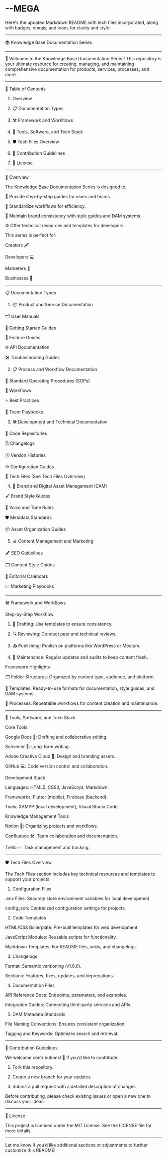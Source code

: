 # --MEGA
Here's the updated Markdown README with tech files incorporated, along with badges, emojis, and icons for clarity and style:


---

📚 Knowledge Base Documentation Series











---

🎉 Welcome to the Knowledge Base Documentation Series! This repository is your ultimate resource for creating, managing, and maintaining comprehensive documentation for products, services, processes, and more.


---

📖 Table of Contents

1. Overview


2. 📋 Documentation Types


3. 🛠 Framework and Workflows


4. 🧰 Tools, Software, and Tech Stack


5. 🛡 Tech Files Overview


6. 🤝 Contribution Guidelines


7. 📜 License




---

📝 Overview

The Knowledge Base Documentation Series is designed to:

📑 Provide step-by-step guides for users and teams.

🔄 Standardize workflows for efficiency.

🎨 Maintain brand consistency with style guides and DAM systems.

⚙️ Offer technical resources and templates for developers.


This series is perfect for:

Creators 🖋

Developers 💻

Marketers 📢

Businesses 🏢



---

📋 Documentation Types

1. 📦 Product and Service Documentation

🗂 User Manuals

🚀 Getting Started Guides

🔧 Feature Guides

🌐 API Documentation

🛠 Troubleshooting Guides


2. 📋 Process and Workflow Documentation

📄 Standard Operating Procedures (SOPs)

🔀 Workflows

⭐ Best Practices

👥 Team Playbooks


3. 🛠 Development and Technical Documentation

📂 Code Repositories

🗒 Changelogs

🕒 Version Histories

⚙️ Configuration Guides

🔌 Tech Files (See Tech Files Overview)


4. 🎨 Brand and Digital Asset Management (DAM)

🖌 Brand Style Guides

🎨 Voice and Tone Rules

🛡 Metadata Standards

📦 Asset Organization Guides


5. 📊 Content Management and Marketing

🖋 SEO Guidelines

🗂 Content Style Guides

📅 Editorial Calendars

📈 Marketing Playbooks



---

🛠 Framework and Workflows

Step-by-Step Workflow

1. 📄 Drafting: Use templates to ensure consistency.


2. 🔍 Reviewing: Conduct peer and technical reviews.


3. 📤 Publishing: Publish on platforms like WordPress or Medium.


4. 🔄 Maintenance: Regular updates and audits to keep content fresh.



Framework Highlights

🗂 Folder Structures: Organized by content type, audience, and platform.

📑 Templates: Ready-to-use formats for documentation, style guides, and DAM systems.

🔄 Processes: Repeatable workflows for content creation and maintenance.



---

🧰 Tools, Software, and Tech Stack

Core Tools

Google Docs 📝: Drafting and collaborative editing.

Scrivener 📖: Long-form writing.

Adobe Creative Cloud 🎨: Design and branding assets.

GitHub 💻: Code version control and collaboration.


Development Stack

Languages: HTML5, CSS3, JavaScript, Markdown.

Frameworks: Flutter (mobile), Firebase (backend).

Tools: XAMPP (local development), Visual Studio Code.


Knowledge Management Tools

Notion 📓: Organizing projects and workflows.

Confluence 🛠: Team collaboration and documentation.

Trello ✅: Task management and tracking.



---

🛡 Tech Files Overview

The Tech Files section includes key technical resources and templates to support your projects:

1. Configuration Files

.env Files: Securely store environment variables for local development.

config.json: Centralized configuration settings for projects.


2. Code Templates

HTML/CSS Boilerplate: Pre-built templates for web development.

JavaScript Modules: Reusable scripts for functionality.

Markdown Templates: For README files, wikis, and changelogs.


3. Changelogs

Format: Semantic versioning (v1.0.0).

Sections: Features, fixes, updates, and deprecations.


4. Documentation Files

API Reference Docs: Endpoints, parameters, and examples.

Integration Guides: Connecting third-party services and APIs.


5. DAM Metadata Standards

File Naming Conventions: Ensures consistent organization.

Tagging and Keywords: Optimizes search and retrieval.



---

🤝 Contribution Guidelines

We welcome contributions! 🌟 If you'd like to contribute:

1. Fork this repository.


2. Create a new branch for your updates.


3. Submit a pull request with a detailed description of changes.



Before contributing, please check existing issues or open a new one to discuss your ideas.


---

📜 License

This project is licensed under the MIT License. See the LICENSE file for more details.


---

Let me know if you’d like additional sections or adjustments to further customize this README!

